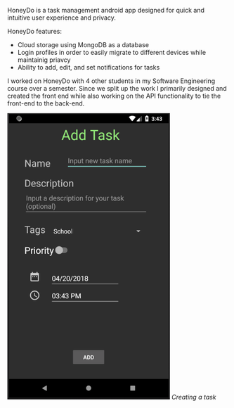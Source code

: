 
HoneyDo is a task management android app designed for quick and intuitive user experience and privacy.

HoneyDo features:

* Cloud storage using MongoDB as a database
* Login profiles in order to easily migrate to different devices while maintainig priavcy
* Ability to add, edit, and set notifications for tasks

I worked on HoneyDo with 4 other students in my Software Engineering course over a semester. Since we split up the work I primarily designed and created the front end while also working on the API functionality to tie the front-end to the back-end.

<div class="row">
	<div class="col-6">
		<img class="d-block img-fluid img-border" src="/static/images/honeyDo/HoneyDo_03.png">
		<i>Creating a task</i>
	</div>
</div>